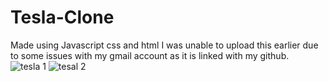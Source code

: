# Tesla-Clone
Made using Javascript css and html
I was unable to upload this earlier due to some issues with my gmail account as it is linked with my github.
![tesla 1](https://user-images.githubusercontent.com/95535448/171106560-2af9a074-759a-437d-a3a2-39f8cc126a78.png)
![tesal 2](https://user-images.githubusercontent.com/95535448/171106594-0b1e872f-d875-4556-b760-9e0bafa6e7e2.png)
